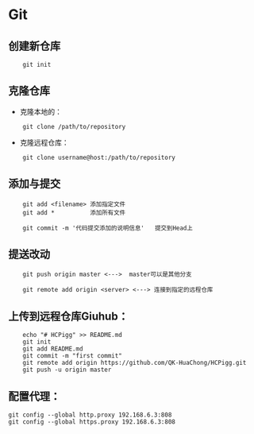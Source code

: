 # Git

## 创建新仓库

```git
    git init
```

## 克隆仓库

* 克隆本地的：

```git
    git clone /path/to/repository
```

* 克隆远程仓库：

```git
    git clone username@host:/path/to/repository
```

## 添加与提交

```git
    git add <filename> 添加指定文件
    git add *          添加所有文件

    git commit -m '代码提交添加的说明信息'   提交到Head上
```

## 提送改动

```git
    git push origin master <--->  master可以是其他分支

    git remote add origin <server> <---> 连接到指定的远程仓库
```

## 上传到远程仓库Giuhub：

```git
    echo "# HCPigg" >> README.md
    git init
    git add README.md
    git commit -m "first commit"
    git remote add origin https://github.com/QK-HuaChong/HCPigg.git
    git push -u origin master
```

## 配置代理：

```git
git config --global http.proxy 192.168.6.3:808
git config --global https.proxy 192.168.6.3:808
```
